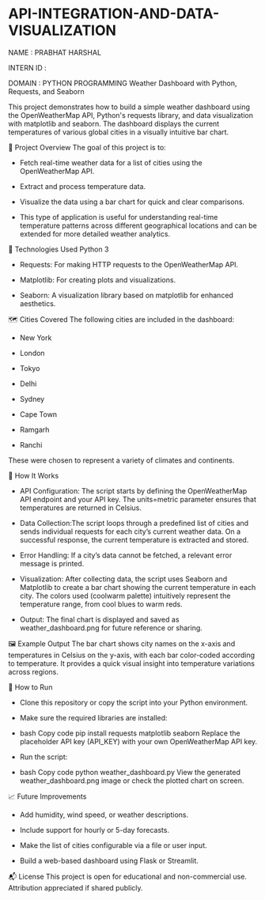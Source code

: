# API-INTEGRATION-AND-DATA-VISUALIZATION
NAME : PRABHAT HARSHAL

INTERN ID : 

DOMAIN : PYTHON PROGRAMMING
Weather Dashboard with Python, Requests, and Seaborn

This project demonstrates how to build a simple weather dashboard using the OpenWeatherMap API, Python's requests library, and data visualization with matplotlib and seaborn. The dashboard displays the current temperatures of various global cities in a visually intuitive bar chart.

📌 Project Overview
The goal of this project is to:

* Fetch real-time weather data for a list of cities using the OpenWeatherMap API.

* Extract and process temperature data.

* Visualize the data using a bar chart for quick and clear comparisons.

* This type of application is useful for understanding real-time temperature patterns across different geographical locations and can be extended for more detailed weather analytics.

🧰 Technologies Used
Python 3

* Requests: For making HTTP requests to the OpenWeatherMap API.

* Matplotlib: For creating plots and visualizations.

* Seaborn: A visualization library based on matplotlib for enhanced aesthetics.

🗺️ Cities Covered
The following cities are included in the dashboard:

* New York

* London

* Tokyo

* Delhi

* Sydney

* Cape Town

* Ramgarh

* Ranchi

These were chosen to represent a variety of climates and continents.

🔧 How It Works
* API Configuration:
The script starts by defining the OpenWeatherMap API endpoint and your API key. The units=metric parameter ensures that temperatures are returned in Celsius.

* Data Collection:The script loops through a predefined list of cities and sends individual requests for each city’s current weather data. On a successful response, the current temperature is extracted and stored.

* Error Handling:
If a city’s data cannot be fetched, a relevant error message is printed.

* Visualization:
After collecting data, the script uses Seaborn and Matplotlib to create a bar chart showing the current temperature in each city. The colors used (coolwarm palette) intuitively represent the temperature range, from cool blues to warm reds.

* Output:
The final chart is displayed and saved as weather_dashboard.png for future reference or sharing.

🖼️ Example Output
The bar chart shows city names on the x-axis and temperatures in Celsius on the y-axis, with each bar color-coded according to temperature. It provides a quick visual insight into temperature variations across regions.

🚀 How to Run
* Clone this repository or copy the script into your Python environment.

* Make sure the required libraries are installed:

* bash
Copy code
pip install requests matplotlib seaborn
Replace the placeholder API key (API_KEY) with your own OpenWeatherMap API key.

* Run the script:

* bash
Copy code
python weather_dashboard.py
View the generated weather_dashboard.png image or check the plotted chart on screen.

📈 Future Improvements
* Add humidity, wind speed, or weather descriptions.

* Include support for hourly or 5-day forecasts.

* Make the list of cities configurable via a file or user input.

* Build a web-based dashboard using Flask or Streamlit.

📬 License
This project is open for educational and non-commercial use. Attribution appreciated if shared publicly.
